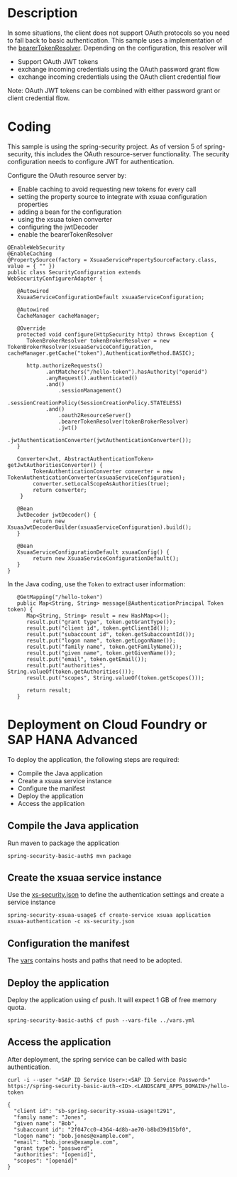 # Description
In some situations, the client does not support OAuth protocols so you need to fall back to basic authentication. This sample uses a implementation of the [bearerTokenResolver](https://docs.spring.io/spring-security/site/docs/5.1.1.RELEASE/api/org/springframework/security/oauth2/server/resource/web/BearerTokenResolver.html). Depending on the configuration, this resolver will
- Support OAuth JWT tokens
- exchange incoming credentials using the OAuth password grant flow
- exchange incoming credentials using the OAuth client credential flow

Note: OAuth JWT tokens can be combined with either password grant or client credential flow.

# Coding
This sample is using the spring-security project. As of version 5 of spring-security, this includes the OAuth resource-server functionality. The security configuration needs to configure JWT for authentication.

Configure the OAuth resource server by:
- Enable caching to avoid requesting new tokens for every call
- setting the property source to integrate with xsuaa configuration properties
- adding a bean for the configuration
- using the xsuaa token converter
- configuring the jwtDecoder
- enable the bearerTokenResolver

```
@EnableWebSecurity
@EnableCaching
@PropertySource(factory = XsuaaServicePropertySourceFactory.class, value = { "" })
public class SecurityConfiguration extends WebSecurityConfigurerAdapter {

   @Autowired
   XsuaaServiceConfigurationDefault xsuaaServiceConfiguration;

   @Autowired
   CacheManager cacheManager;
   
   @Override
   protected void configure(HttpSecurity http) throws Exception {
      TokenBrokerResolver tokenBrokerResolver = new TokenBrokerResolver(xsuaaServiceConfiguration, cacheManager.getCache("token"),AuthenticationMethod.BASIC);
      
      http.authorizeRequests()
            .antMatchers("/hello-token").hasAuthority("openid")
            .anyRequest().authenticated()
            .and()
                .sessionManagement()
                .sessionCreationPolicy(SessionCreationPolicy.STATELESS)
            .and()
                .oauth2ResourceServer()
                .bearerTokenResolver(tokenBrokerResolver)
                .jwt()
                .jwtAuthenticationConverter(jwtAuthenticationConverter());
   }
   
   Converter<Jwt, AbstractAuthenticationToken> getJwtAuthoritiesConverter() {
        TokenAuthenticationConverter converter = new TokenAuthenticationConverter(xsuaaServiceConfiguration);
        converter.setLocalScopeAsAuthorities(true);
        return converter;
    }

   @Bean
   JwtDecoder jwtDecoder() {
        return new XsuaaJwtDecoderBuilder(xsuaaServiceConfiguration).build();
   }

   @Bean
   XsuaaServiceConfigurationDefault xsuaaConfig() {
        return new XsuaaServiceConfigurationDefault();
   }
}
```

In the Java coding, use the `Token` to extract user information:

```
   @GetMapping("/hello-token")
   public Map<String, String> message(@AuthenticationPrincipal Token token) {
      Map<String, String> result = new HashMap<>();
      result.put("grant type", token.getGrantType());
      result.put("client id", token.getClientId());
      result.put("subaccount id", token.getSubaccountId());
      result.put("logon name", token.getLogonName());
      result.put("family name", token.getFamilyName());
      result.put("given name", token.getGivenName());
      result.put("email", token.getEmail());
      result.put("authorities", String.valueOf(token.getAuthorities()));
      result.put("scopes", String.valueOf(token.getScopes()));

      return result;
   }
```
# Deployment on Cloud Foundry or SAP HANA Advanced
To deploy the application, the following steps are required:
- Compile the Java application
- Create a xsuaa service instance
- Configure the manifest
- Deploy the application
- Access the application

## Compile the Java application
Run maven to package the application
```shell
spring-security-basic-auth$ mvn package
```
## Create the xsuaa service instance
Use the [xs-security.json](./xs-security.json) to define the authentication settings and create a service instance
```shell
spring-security-xsuaa-usage$ cf create-service xsuaa application xsuaa-authentication -c xs-security.json
```
## Configuration the manifest
The [vars](../vars.yml) contains hosts and paths that need to be adopted.

## Deploy the application
Deploy the application using cf push. It will expect 1 GB of free memory quota.

```shell
spring-security-basic-auth$ cf push --vars-file ../vars.yml
```

## Access the application
After deployment, the spring service can be called with basic authentication.
```
curl -i --user "<SAP ID Service User>:<SAP ID Service Password>" https://spring-security-basic-auth-<ID>.<LANDSCAPE_APPS_DOMAIN>/hello-token

{
  "client id": "sb-spring-security-xsuaa-usage!t291",
  "family name": "Jones",
  "given name": "Bob",
  "subaccount id": "2f047cc0-4364-4d8b-ae70-b8bd39d15bf0",
  "logon name": "bob.jones@example.com",
  "email": "bob.jones@example.com",
  "grant type": "password",
  "authorities": "[openid]",
  "scopes": "[openid]"
}
```


